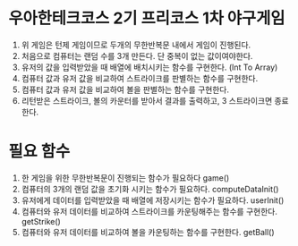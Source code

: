 # 우아한테크코스 2기 프리코스 1차 야구게임

1. 위 게임은 턴제 게임이므로 두개의 무한반복문 내에서 게임이 진행된다.
2. 처음으로 컴퓨터는 랜덤 수를 3개 만든다. 단 중복이 없는 값이여야한다.
3. 유저의 값을 입력받았을 때 배열에 배치시키는 함수를 구현한다. (Int To Array)
4. 컴퓨터 값과 유저 값을 비교하여 스트라이크를 판별하는 함수를 구현한다.
5. 컴퓨터 값과 유저 값을 비교하여 볼을 판별하는 함수를 구현한다.
6. 리턴받은 스트라이크, 볼의 카운터를 받아서 결과를 출력하고, 3 스트라이크면 종료한다.



# 필요 함수

1. 한 게임을 위한 무한반복문이 진행되는 함수가 필요하다 game()
2. 컴퓨터의 3개의 랜덤 값을 초기화 시키는 함수가 필요하다. computeDataInit()
3. 유저에게 데이터를 입력받았을 때 배열에 저장시키는 함수가 필요하다. userInit()
4. 컴퓨터와 유저 데이터를 비교하여 스트라이크를 카운팅해주는 함수를 구현한다. getStrike()
5. 컴퓨터와 유저 데이터를 비교하여 볼을 카운팅하는 함수를 구현한다. getBall()
